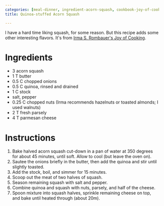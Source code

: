 ```yaml
---
categories: [meal-dinner, ingredient-acorn-squash, cookbook-joy-of-cooking]
title: Quinoa-stuffed Acorn Squash

---
```

I have a hard time liking squash, for some reason.  But this recipe adds some other interesting flavors.  It's from [Irma S. Rombauer's Joy of Cooking](irma-s--rombauer-s-joy-of-cook.html).

# Ingredients

* 3 acorn squash
* 1 T butter
* 0.5 C chopped onions
* 0.5 C quinoa, rinsed and drained
* 1 C stock
* salt, pepper
* 0.25 C chopped nuts (Irma recommends hazelnuts or toasted almonds; I used walnuts)
* 2 T fresh parsely
* 4 T parmesan cheese

# Instructions

 1. Bake halved acorn squash cut-down in a pan of water at 350 degrees for about 45 minutes, until soft.  Allow to cool (but leave the oven on).
 1. Sautee the onions briefly in the butter, then add the quinoa and stir until slightly toasted.
 1. Add the stock, boil, and simmer for 15 minutes.
 1. Scoop out the meat of two halves of squash.
 1. Season remaining squash with salt and pepper.
 1. Combine quinoa and squash with nuts, parsely, and half of the cheese.
 1. Spoon mixture into squash halves, sprinkle remaining cheese on top, and bake until heated through (about 20m).
